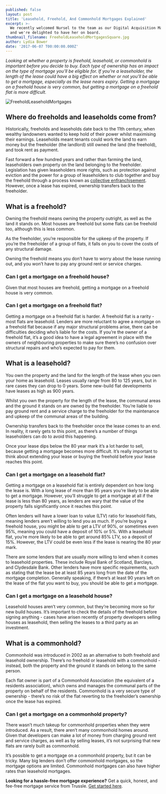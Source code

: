 ```yaml
---
published: false
layout: post
title: 'Leasehold, Freehold, And Commonhold Mortgages Explained'
excerpt: >-
  We recently welcomed Nursel to the team as our Digital Acquisition Manager,
  and we're delighted to have her on board.  
thumbnail_filename: FreeholdLeaseholdMortgagesSquare.jpg
author: Lydia Bower
date: '2017-06-07 T00:00:00.000Z'
---
```

_Looking at whether a property is freehold, leasehold, or commonhold is important before you decide to buy. Each type of ownership has an impact on the type of mortgage you’ll be eligible for. If you’re a leaseholder, the length of the lease could have a big effect on whether or not you’ll be able to get a mortgage, especially as the lease nears expiry. Getting a mortgage on a freehold house is very common, but getting a mortgage on a freehold flat is more difficult._

![FreeholdLeaseholdMortgages]({{site.baseurl}}/images/post_images/FreeholdLeaseholdMortgages.jpg)

## Where do freeholds and leaseholds come from?
Historically, freeholds and leaseholds date back to the 11th century, when wealthy landowners wanted to keep hold of their power whilst maximising their earnings. Leaseholds meant tenants could work the land to earn money but the freeholder (the landlord) still owned the land (the freehold), and took rent as payment. 
 
Fast forward a few hundred years and rather than farming the land, leaseholders own property on the land belonging to the freeholder. Legislation has given leaseholders more rights, such as protection against eviction and the power for a group of leaseholders to club together and buy the freehold through a process known as [collective enfranchisement](http://www.lease-advice.org/advice-guide/collective-enfranchisement-getting-started/). However, once a lease has expired, ownership transfers back to the freeholder. 
 
## What is a freehold?
Owning the freehold means owning the property outright, as well as the land it stands on. Most houses are freehold but some flats can be freehold too, although this is less common. 
 
As the freeholder, you’re responsible for the upkeep of the property. If you’re the freeholder of a group of flats, it falls on you to cover the costs of any structural damage. 
 
Owning the freehold means you don’t have to worry about the lease running out, and you won’t have to pay any ground rent or service charges. 

### Can I get a mortgage on a freehold house?
Given that most houses are freehold, getting a mortgage on a freehold house is very common.

### Can I get a mortgage on a freehold flat?
Getting a mortgage on a freehold flat is harder. A freehold flat is a rarity - most flats are leasehold. Lenders are more reluctant to agree a mortgage on a freehold flat because if any major structural problems arise, there can be difficulties deciding who’s liable for the costs. If you’re the owner of a freehold flat, it’s a good idea to have a legal agreement in place with the owners of neighbouring properties to make sure there’s no confusion over structural repairs and who’s expected to pay for them. 

## What is a leasehold?
 
You own the property and the land for the length of the lease when you own your home as leasehold. Leases usually range from 80 to 125 years, but in rare cases they can drop to 0 years. Some new-build flat developments have leases as high as 900 years. 
 
Whilst you own the property for the length of the lease, the communal areas and the ground it stands on are owned by the freeholder. You’re liable to pay ground rent and a service charge to the freeholder for the maintenance and upkeep of the communal areas of the building. 
 
Ownership transfers back to the freeholder once the lease comes to an end. In reality, it rarely gets to this point, as there’s a number of things leaseholders can do to avoid this happening. 
 
Once your lease dips below the 80 year mark it’s a lot harder to sell, because getting a mortgage becomes more difficult. It’s really important to think about extending your lease or buying the freehold before your lease reaches this point. 
 
### Can I get a mortgage on a leasehold flat?
Getting a mortgage on a leasehold flat is entirely dependent on how long the lease is. With a long lease of more than 95 years you’re likely to be able to get a mortgage. However, you’ll struggle to get a mortgage at all if the lease is less than 80 years, as lenders are wary that the value of the property falls significantly once it reaches this point. 
 
Often lenders will have a lower loan to value (LTV) ratio for leasehold flats, meaning lenders aren’t willing to lend you as much. If you’re buying a freehold house, you might be able to get a LTV of 90%, or sometimes even 95%, meaning you could have a deposit of 10% or 5%. With a leasehold flat, you’re more likely to be able to get around 85% LTV, so a deposit of 15%. However, the LTV could be even less if the lease is nearing the 80 year mark. 
 
There are some lenders that are usually more willing to lend when it comes to leasehold properties. These include Royal Bank of Scotland, Barclays, and Clydesdale Bank. Other lenders have more specific requirements, such as stating that the lease be at least 85 years long from the date of the mortgage completion. Generally speaking, if there’s at least 90 years left on the lease of the flat you want to buy, you should be able to get a mortgage. 
 
### Can I get a mortgage on a leasehold house?
Leasehold houses aren’t very common, but they’re becoming more so for new build houses. It’s important to check the details of the freehold before signing anything - cases have arisen recently of property developers selling houses as leasehold, then selling the leases to a third party as an investment.

## What is a commonhold?
Commonhold was introduced in 2002 as an alternative to both freehold and leasehold ownership. There’s no freehold or leasehold with a commonhold - instead, both the property and the ground it stands on belong to the same person.  

Each flat owner is part of a Commonhold Association (the equivalent of a residents association), which owns and manages the communal parts of the property on behalf of the residents. Commonhold is a very secure type of ownership - there’s no risk of the flat reverting to the freeholder’s ownership once the lease has expired. 

### Can I get a mortgage on a commonhold property?
 
There wasn’t much takeup for commonhold properties when they were introduced. As a result, there aren’t many commonhold homes around. Given that developers can make a lot of money from charging ground rent and service charges, as well as by selling leases, it’s not surprising that new flats are rarely built as commonhold. 

It’s possible to get a mortgage on a commonhold property, but it can be tricky. Many big lenders don’t offer commonhold mortgages, so the mortgage options are limited. Commonhold mortgages can also have higher rates than leasehold mortgages.   
 
**Looking for a hassle-free mortgage experience?**
Get a quick, honest, and fee-free mortgage service from Trussle. [Get started here](https://trussle.com/?utm_source=blog&utm_medium=get-started-cta&utm_campaign=170601).